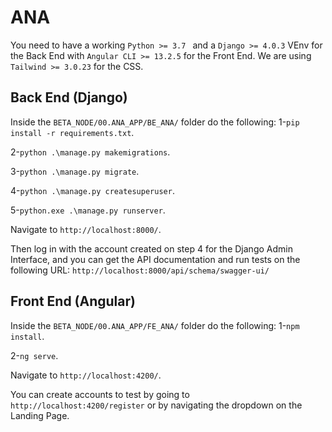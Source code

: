 # ANA
You need to have a working `Python >= 3.7 ` and a `Django >= 4.0.3` VEnv for the Back End with `Angular CLI >= 13.2.5` for the Front End. We are using `Tailwind >= 3.0.23` for the CSS. 


## Back End (Django)

Inside the `BETA_NODE/00.ANA_APP/BE_ANA/` folder do the following:
1-`pip install -r requirements.txt`. 

2-`python .\manage.py makemigrations`.

3-`python .\manage.py migrate`.

4-`python .\manage.py createsuperuser`.

5-`python.exe .\manage.py runserver`.

Navigate to `http://localhost:8000/`. 

Then log in with the account created on step 4 for the Django Admin Interface, and you can get the API documentation and run tests on the following URL:  `http://localhost:8000/api/schema/swagger-ui/`

## Front End (Angular)

Inside the `BETA_NODE/00.ANA_APP/FE_ANA/` folder do the following:
1-`npm install`. 

2-`ng serve`.

Navigate to `http://localhost:4200/`.

You can create accounts to test by going to `http://localhost:4200/register` or by navigating the dropdown on the Landing Page.
